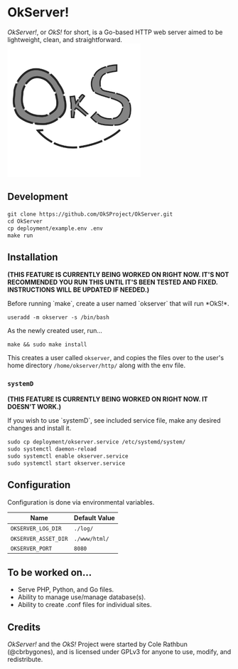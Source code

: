 # OkServer!
_OkServer!_, or _OkS!_ for short, is a Go-based HTTP web server aimed to be lightweight, clean, and straightforward.
<img src="OkS.svg" width="300px" />

## Development
    git clone https://github.com/OkSProject/OkServer.git
    cd OkServer
    cp deployment/example.env .env
    make run

## Installation
**(THIS FEATURE IS CURRENTLY BEING WORKED ON RIGHT NOW. IT'S NOT RECOMMENDED YOU RUN THIS UNTIL IT'S BEEN TESTED AND FIXED. INSTRUCTIONS WILL BE UPDATED IF NEEDED.)**
<p>Before running `make`, create a user named `okserver` that will run *OkS!*.</p>
    
    useradd -m okserver -s /bin/bash

As the newly created user, run...

    make && sudo make install

This creates a user called `okserver`, and copies the files over to the user's home directory `/home/okserver/http/` along with the env file.

### `systemD`
**(THIS FEATURE IS CURRENTLY BEING WORKED ON RIGHT NOW. IT DOESN'T WORK.)**
<P>If you wish to use `systemD`, see included service file, make any desired changes 
and install it.</P>

    sudo cp deployment/okserver.service /etc/systemd/system/
    sudo systemctl daemon-reload
    sudo systemctl enable okserver.service
    sudo systemctl start okserver.service

## Configuration
Configuration is done via environmental variables.

| Name | Default Value |
| --- | --- |
| `OKSERVER_LOG_DIR` | `./log/` |
| `OKSERVER_ASSET_DIR` | `./www/html/` |
| `OKSERVER_PORT` | `8080` |

## To be worked on...
- Serve PHP, Python, and Go files.
- Ability to manage use/manage database(s).
- Ability to create .conf files for individual sites.

## Credits
_OkServer!_ and the _OkS!_ Project were started by Cole Rathbun (@cbrbygones), and is licensed under GPLv3 for anyone to use, modify, and redistribute.
